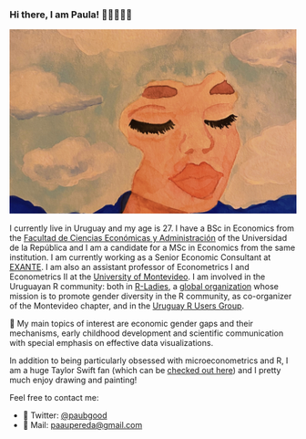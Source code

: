 ### Hi there, I am Paula! 👋🏾👩🏾‍💻

![](https://github.com/paulapereda/paulapereda/blob/master/paula_pereda_clouds_women_thoughts.jpg)

I currently live in Uruguay and my age is 27. I have a BSc in Economics from the [Facultad de Ciencias Económicas y Administración](http://fcea.edu.uy/maestrias/maestria-economia.html) of the Universidad de la República and I am a candidate for a MSc in Economics from the same institution. I am currently working as a Senior Economic Consultant at [EXANTE](https://www.exante.com.uy/). I am also an assistant professor of Econometrics I and Econometrics II at the [University of Montevideo](https://um.edu.uy/facultad-de-ciencias-empresariales-y-economia). I am involved in the Uruguayan R community: both in [R-Ladies](https://twitter.com/RLadiesMVD), a [global organization](https://rladies.org/) whose mission is to promote gender diversity in the R community, as co-organizer of the Montevideo chapter, and in the [Uruguay R Users Group](https://twitter.com/gurumvd).


📌 My main topics of interest are economic gender gaps and their mechanisms, early childhood development and scientific communication with special emphasis on effective data visualizations.
️

In addition to being particularly obsessed with microeconometrics and R, I am a huge Taylor Swift fan (which can be [checked out here](https://paulapereda.com/2021/01/07/taylor-analisis-de-texto-sobre-la-discografia-de-taylor-swift-en-r/)) and I pretty much enjoy drawing and painting!

️Feel free to contact me:

- 🦜 Twitter: [@paubgood](www.twitter.com/paubgood)
- 📧 Mail: paaupereda@gmail.com
